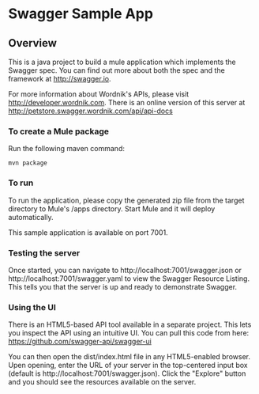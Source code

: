 # Swagger Sample App

## Overview
This is a java project to build a mule application which implements the Swagger spec.  You can find out more about both the spec and the framework at http://swagger.io.  

For more information about Wordnik's APIs, please visit http://developer.wordnik.com.  There is an online version of this server at http://petstore.swagger.wordnik.com/api/api-docs

### To create a Mule package

Run the following maven command:

```
mvn package
```

### To run 

To run the application, please copy the generated zip file from the target directory to Mule's /apps directory.
Start Mule and it will deploy automatically.

This sample application is available on port 7001.

### Testing the server
Once started, you can navigate to http://localhost:7001/swagger.json or http://localhost:7001/swagger.yaml to view the Swagger Resource Listing.
This tells you that the server is up and ready to demonstrate Swagger.

### Using the UI
There is an HTML5-based API tool available in a separate project.  This lets you inspect the API using an 
intuitive UI.  You can pull this code from here:  https://github.com/swagger-api/swagger-ui

You can then open the dist/index.html file in any HTML5-enabled browser.  Upen opening, enter the
URL of your server in the top-centered input box (default is http://localhost:7001/swagger.json).  Click the "Explore"
button and you should see the resources available on the server.
